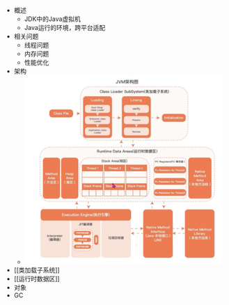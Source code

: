 - 概述
	- JDK中的Java虚拟机
	- Java运行的环境，跨平台适配
- 相关问题
	- 线程问题
	- 内存问题
	- 性能优化
- 架构
	- ![image.png](../assets/image_1697700446904_0.png)
- [[类加载子系统]]
- [[运行时数据区]]
- 对象
- GC